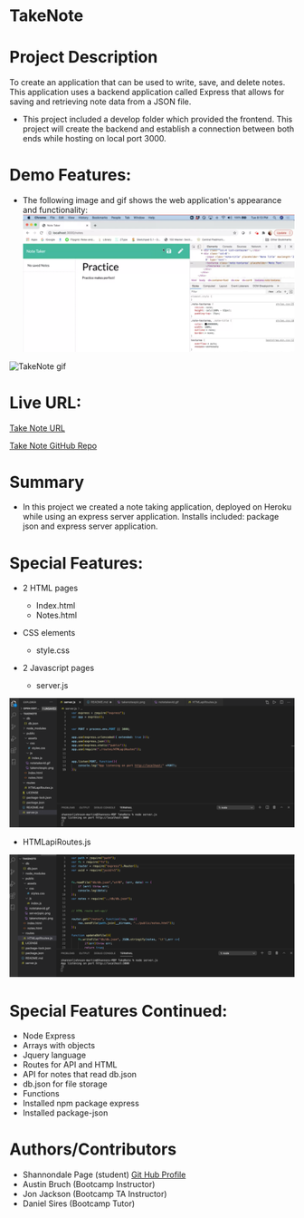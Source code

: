 # TakeNote

# Project Description
To create an application that can be used to write, save, and delete notes. This application uses a backend application called Express that allows for saving and retrieving note data from a JSON file.

* This project included a develop folder which provided the frontend. This project will create the backend and establish a connection between both ends while hosting on local port 3000.

# Demo Features:
* The following image and gif shows the web application's appearance and functionality:
![TakeNote](public/assets/takenotespic.png)

![TakeNote gif](public/assets/notetakevid.gif)

# Live URL:
<a href="https://youtu.be/3wXqTINIalY">Take Note URL</a>

<a href="https://github.com/sjohn214/TakeNote.git">Take Note GitHub Repo</a>

# Summary
* In this project we created a note taking application, deployed on Heroku while using an express server application. Installs included: package json and express server application.

# Special Features:
* 2 HTML pages
  * Index.html
  * Notes.html
  
* CSS elements 
  * style.css
  
* 2 Javascript pages

  * server.js
  
![TakeNote Server](./public/assets/serverjspic.png)

  * HTMLapiRoutes.js

![TakeNote Routes](public/assets/routespic.png)

# Special Features Continued:
  * Node Express
  * Arrays with objects
  * Jquery language
  * Routes for API and HTML
  * API for notes that read db.json
  * db.json for file storage
  * Functions
  * Installed npm package express
  * Installed package-json


# Authors/Contributors
* Shannondale Page (student) <a href="https://github.com/sjohn214">Git Hub Profile</a>
* Austin Bruch (Bootcamp Instructor)
* Jon Jackson (Bootcamp TA Instructor)
* Daniel Sires (Bootcamp Tutor)